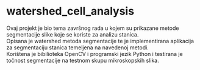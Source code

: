 # watershed_cell_analysis <br>
Ovaj projekt je bio tema završnog rada u kojem su prikazane metode segmentacije slike koje se koriste za analizu stanica.<br>
Opisana je watershed metoda segmentacije te je implementirana aplikacija za segmentaciju stanica temeljena na navedenoj metodi.<br>
Korištena je bibilioteka OpenCV i programski jezik Python i testirana je točnost segmentacije na testnom skupu mikroskopskih slika.
